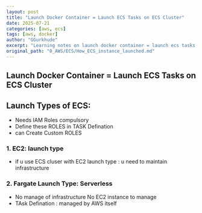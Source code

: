 ```yaml
---
layout: post
title: "Launch Docker Container = Launch ECS Tasks on ECS Cluster"
date: 2025-07-21
categories: [aws, ecs]
tags: [aws, docker]
author: "GGurkhude"
excerpt: "Learning notes on launch docker container = launch ecs tasks on ecs cluster"
original_path: "0_AWS/ECS/How_ECS_instance_launched.md"
---
```



## Launch Docker Container = Launch ECS Tasks on ECS Cluster

## Launch Types of ECS:
- Needs IAM Roles compulsory
- Define these ROLES in TASK Defination
- can Create Custom ROLES

### 1. EC2: launch type

- if u use ECS cluser with EC2 launch type : u need to maintain infrastructure


### 2. Fargate Launch Type: Serverless
- No manage of infrastructure No EC2 instance to manage
- TAsk Defination : managed by AWS itself